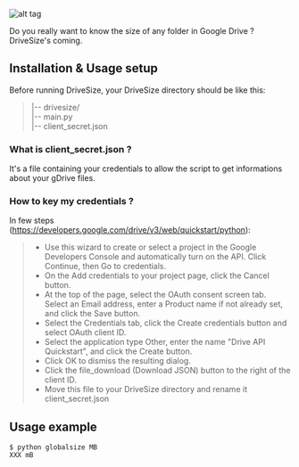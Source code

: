 ![alt tag](http://i.imgur.com/Q4CcJth.png)

Do you really want to know the size of any folder in Google Drive ?  DriveSize's coming.

## Installation & Usage setup

Before running DriveSize, your DriveSize directory should be like this:
>|-- drivesize/  
>|-- main.py  
>|-- client_secret.json  

### What is client_secret.json ?
It's a file containing your credentials to allow the script to get informations about your gDrive files.
### How to key my credentials ?
In few steps (https://developers.google.com/drive/v3/web/quickstart/python):
> - Use this wizard to create or select a project in the Google Developers Console and automatically turn on the API. Click Continue, then Go to credentials.
> - On the Add credentials to your project page, click the Cancel button.
>- At the top of the page, select the OAuth consent screen tab. Select an Email address, enter a Product name if not already set, and click the Save button.
>- Select the Credentials tab, click the Create credentials button and select OAuth client ID.
>- Select the application type Other, enter the name "Drive API Quickstart", and click the Create button.
>- Click OK to dismiss the resulting dialog.
>- Click the file_download (Download JSON) button to the right of the client ID.
>- Move this file to your DriveSize directory and rename it client_secret.json

## Usage example
```shell
$ python globalsize MB
XXX mB
```
